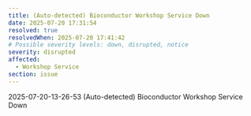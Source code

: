 ```yaml
---
title: (Auto-detected) Bioconductor Workshop Service Down
date: 2025-07-20 17:31:54
resolved: true
resolvedWhen: 2025-07-20 17:41:42
# Possible severity levels: down, disrupted, notice
severity: disrupted
affected:
  - Workshop Service
section: issue
---
```


2025-07-20-13-26-53 (Auto-detected) Bioconductor Workshop Service Down

